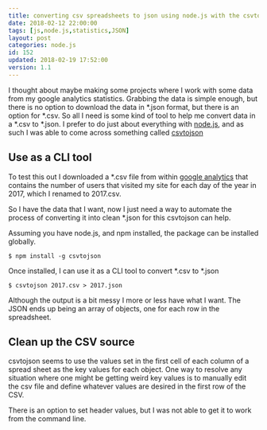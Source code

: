 ```yaml
---
title: converting csv spreadsheets to json using node.js with the csvtojson npm package
date: 2018-02-12 22:00:00
tags: [js,node.js,statistics,JSON]
layout: post
categories: node.js
id: 152
updated: 2018-02-19 17:52:00
version: 1.1
---
```


I thought about maybe making some projects where I work with some data from my google analytics statistics. Grabbing the data is simple enough, but there is no option to download the data in \*.json format, but there is an option for \*.csv. So all I need is some kind of tool to help me convert data in a \*.csv to \*.json. I prefer to do just about everything with [node.js](https://nodejs.org/en), and as such I was able to come across something called [csvtojson](https://www.npmjs.com/package/csvtojson)

<!-- more -->

## Use as a CLI tool

To test this out I downloaded a \*.csv file from within [google analytics](https://www.google.com/analytics) that contains the number of users that visited my site for each day of the year in 2017, which I renamed to 2017.csv.

So I have the data that I want, now I just need a way to automate the process of converting it into clean \*.json for this csvtojson can help.

Assuming you have node.js, and npm installed, the package can be installed globally.

```
$ npm install -g csvtojson
```

Once installed, I can use it as a CLI tool to convert *.csv to *.json

```
$ csvtojson 2017.csv > 2017.json
```

Although the output is a bit messy I more or less have what I want. The JSON ends up being an array of objects, one for each row in the spreadsheet.

## Clean up the CSV source

csvtojson seems to use the values set in the first cell of each column of a spread sheet as the key values for each object. One way to resolve any situation where one might be getting weird key values is to manually edit the csv file and define whatever values are desired in the first row of the CSV.

There is an option to set header values, but I was not able to get it to work from the command line.